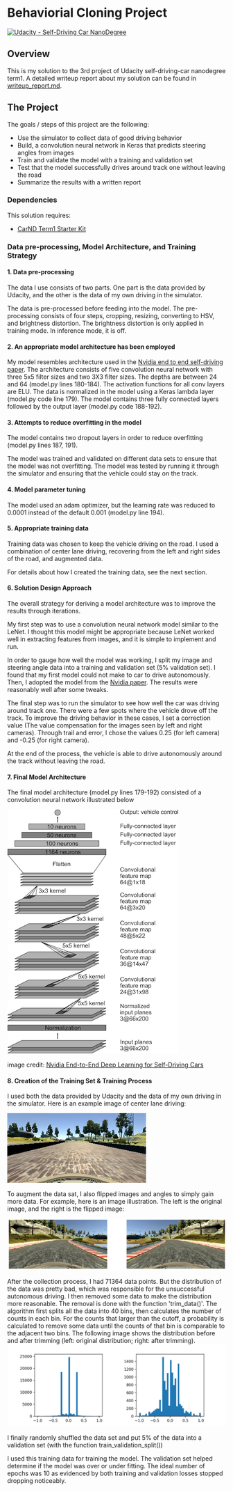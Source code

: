 # Behaviorial Cloning Project

[![Udacity - Self-Driving Car NanoDegree](https://s3.amazonaws.com/udacity-sdc/github/shield-carnd.svg)](http://www.udacity.com/drive)

Overview
---
This is my solution to the 3rd project of Udacity self-driving-car nanodegree term1. A detailed writeup report about my solution can be found in [writeup_report.md](https://github.com/yuetingliu/CarND-Behavior-Cloning-P3/blob/master/writeup_report.md).


The Project
---
The goals / steps of this project are the following:
* Use the simulator to collect data of good driving behavior
* Build, a convolution neural network in Keras that predicts steering angles from images
* Train and validate the model with a training and validation set
* Test that the model successfully drives around track one without leaving the road
* Summarize the results with a written report

### Dependencies
This solution requires:

* [CarND Term1 Starter Kit](https://github.com/udacity/CarND-Term1-Starter-Kit)



[//]: # (Image References)

[image1]: ./images/Nvidia-cnn-architecture.png "Model Visualization"
[image2]: ./images/center-line-driving.jpg "center line driving image"
[image3]: ./images/center-line-driving-flip.png "center line driving image flipped"
[image4]: ./images/data-distribution.png "data distribution"


### Data pre-processing, Model Architecture, and Training Strategy

#### 1. Data pre-processing

The data I use consists of two parts. One part is the data provided by Udacity, and the other is the data of my own driving in the simulator.
 
The data is pre-processed before feeding into the model. The pre-processing consists of four steps, cropping, resizing, converting to HSV, and brightness distortion.
The brightness distortion is only applied in training mode. In inference mode, it is off.

#### 2. An appropriate model architecture has been employed

My model resembles architecture used in the [Nvidia end to end self-driving paper](https://devblogs.nvidia.com/parallelforall/deep-learning-self-driving-cars/).
The architecture consists of five convolution neural network with three 5x5 filter sizes and two 3X3 filter sizes. The depths are between 24 and 64 (model.py lines 180-184). 
The activation functions for all conv layers are ELU. The data is normalized in the model using a Keras lambda layer (model.py code line 179). The model contains three fully
connected layers followed by the output layer (model.py code 188-192).  

#### 3. Attempts to reduce overfitting in the model

The model contains two dropout layers in order to reduce overfitting (model.py lines 187, 191). 

The model was trained and validated on different data sets to ensure that the model was not overfitting. The model was tested by running it through the simulator and ensuring that the vehicle could stay on the track.

#### 4. Model parameter tuning

The model used an adam optimizer, but the learning rate was reduced to 0.0001 instead of the default 0.001 (model.py line 194).

#### 5. Appropriate training data

Training data was chosen to keep the vehicle driving on the road. I used a combination of center lane driving, recovering from the left and right sides of the road, and augmented data. 

For details about how I created the training data, see the next section. 


#### 6. Solution Design Approach

The overall strategy for deriving a model architecture was to improve the results through iterations. 

My first step was to use a convolution neural network model similar to the LeNet. I thought this model might be appropriate because LeNet worked well in extracting features from images, and it is simple to implement and run.

In order to gauge how well the model was working, I split my image and steering angle data into a training and validation set (5% validation set). I found that my first model could not make to car to drive autonomously. 
Then, I adopted the model from the [Nvidia paper](https://devblogs.nvidia.com/parallelforall/deep-learning-self-driving-cars/). The results were reasonably well after some tweaks.

The final step was to run the simulator to see how well the car was driving around track one. There were a few spots where the vehicle drove off the track. To improve the driving behavior in these cases, I set a correction value (The value 
compensation for the images seen by left and right cameras). Through trail and error, I chose the values 0.25 (for left camera) and -0.25 (for right camera).

At the end of the process, the vehicle is able to drive autonomously around the track without leaving the road.

#### 7. Final Model Architecture

The final model architecture (model.py lines 179-192) consisted of a convolution neural network illustrated below 


![Model architecture][image1]

image credit: [Nvidia End-to-End Deep Learning for Self-Driving Cars](https://devblogs.nvidia.com/parallelforall/deep-learning-self-driving-cars/)

#### 8. Creation of the Training Set & Training Process

I used both the data provided by Udacity and the data of my own driving in the simulator. Here is an example image of center lane driving:

![center line driving image][image2]


To augment the data sat, I also flipped images and angles to simply gain more data. For example, here is an image illustration. The left is the original image, and the right is the flipped image:

![center line driving image flipped][image3]


After the collection process, I had 71364 data points. But the distribution of the data was pretty bad, which was responsible for the unsuccessful autonomous driving. 
I then removed some data to make the distribution more reasonable. The removal is done with the function 'trim_data()'. The algorithm first splits all the data into 40 bins, then calculates the number of counts in each bin. For the counts that larger than the cutoff, 
a probability is calculated to remove some data until the counts of that bin is comparable to the adjacent two bins. The following image shows the distribution before and after trimming (left: original distribution; right: after trimming). 
![data distribution][image4]

I finally randomly shuffled the data set and put 5% of the data into a validation set (with the function train_validation_split())

I used this training data for training the model. The validation set helped determine if the model was over or under fitting. The ideal number of epochs was 10 as evidenced by both training and validation losses stopped dropping noticeably.

